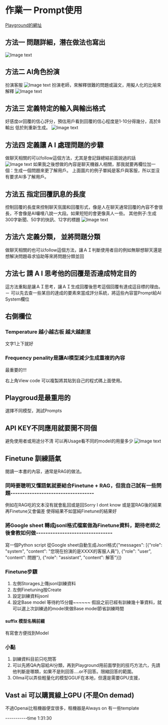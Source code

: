 # 作業一 Prompt使用

[Playground的網址](https://platform.openai.com/playground/chat)

## 方法一 問題詳細，潛在做法也寫出

![Image text](https://raw.githubusercontent.com/z-institute/AI-Dev-Batch-1-HW/Z24049001/w2/Individual/coding/image/Week2HW_pic01.PNG)

## 方法二 AI角色扮演

扮演客服
![Image text](https://raw.githubusercontent.com/z-institute/AI-Dev-Batch-1-HW/Z24049001/w2/Individual/coding/image/Week2HW_pic02.PNG)
扮演老師，來解釋很難的問題或論文，用擬人化的比喻來解釋
![Image text](https://raw.githubusercontent.com/z-institute/AI-Dev-Batch-1-HW/Z24049001/w2/Individual/coding/image/Week2HW_pic03.PNG)

## 方法三 定義特定的輸入與輸出格式

好感度or回覆的信心評分，預估用戶看到回覆的信心程度是1-10分得幾分，高於8輸出 低於則重新生成。
![Image text](https://raw.githubusercontent.com/z-institute/AI-Dev-Batch-1-HW/Z24049001/w2/Individual/coding/image/Week2HW_pic04.PNG)

## 方法四 定義讓 A I 處理問題的步驟

做聊天相關的可以follow這個方法，尤其是會記錄總結前面說過的話
![Image text](https://raw.githubusercontent.com/z-institute/AI-Dev-Batch-1-HW/Z24049001/w2/Individual/coding/image/Week2HW_pic05.PNG)
如果我之後想做的內容是聊天機器人相關，那我就要再欄位加一個：生成一個問題來更了解用戶。
上面圖片的例子單純是客戶與客服，所以並沒有要求AI多了解用戶。

## 方法五 指定回覆訊息的長度

控制回覆的長度來控制聊天氛圍和回覆形式，像是人在聊天通常回覆的內容不會很長，不會像是AI囉哩八說一大段。如果短短的會更像真人一些。
其他例子:生成300字新聞、50字的快訊、12字的標題
![Image text](https://raw.githubusercontent.com/z-institute/AI-Dev-Batch-1-HW/Z24049001/w2/Individual/coding/image/Week2HW_pic06.PNG)

## 方法六 定義分類， 並將問題分類

做聊天相關的也可以follow這個方法，讓ＡＩ判斷使用者目的例如無聊想聊天還是想解決問題尋求協助等來將問題分類並回

## ⽅法七 請 A I 思考他的回覆是否達成特定⽬的

這方法重點是讓ＡＩ思考，讓ＡＩ生成回覆後思考這個回覆有達成這目標的理由。
－
可以先去查一些某目的達成的要素來當成評分系統，將這些內容當Prompt給AI System欄位

## 右側欄位

### Temperature 越小越古板 越大越創意

文字1上下就好

### Frequency penality是讓AI模型減少生成重複的內容

最重要的!!!

右上角View code 可以複製將其貼到自己的程式碼上面使用。

## Playgroud是最重用的

選擇不同模型，測試Prompts

## API KEY不同應用就要開不同個

避免使用者或用途分不清
可以再Usage看不同的model的用量多少
![Image text](https://raw.githubusercontent.com/z-institute/AI-Dev-Batch-1-HW/Z24049001/w2/Individual/coding/image/Week2HW_pic07.PNG)

## Finetune 訓練語氣

閱讀一本書的內容，通常是RAG的做法。

### 同時要聰明又懂語氣就要結合Finetune + RAG，但我自己試有一些問題-----------------------------------

例如在RAG吃的文本沒有就會亂回或是回Sorry I dont know 或是當RAG後的結果再Finetune又會偏差
使得結果不如當純Finetune的結果好

### 將Google sheet 轉成jsonl格式檔案做為Finetune資料，期待老師之後會教如何做--------------------------------

寫一個Python script 從Google sheet自動生成Jsonl格式{"messages": [{"role": "system", "content": "您現在扮演的是XXXX的客服人員"}, {"role": "user", "content": 問題"}, {"role": "assistant", "content": 解答"}]}

### Finetune步驟

1. 左側Storages上傳jsonl訓練資料
2. 左側Finetuning按Create
3. 設定訓練資料jsonl
4. 設定Base model
等待約15分鐘~~~~~~
假設之前已經有訓練幾十筆資料，就可以選上次訓練過的model來做Base model節省訓練時間

#### suffix 模型名稱前綴

有寫會方便找到Model

### 小點

1. 訓練資料目前只吃問答
2. 可以先將QA內容給AI分類，再到Playground用前面學到的技巧方法六，先請他判斷是哪類，如果不是則回答....or不回答。限縮回答的範圍。
3. Ollma可以弄些輕量化的模型GGUF在本地，但還是需要GPU支援，

## Vast ai 可以購買線上GPU (不是On demad)

不過Openai比租機器便宜很多，租機器是Always on
有一些template

-----------time 1:31:30
